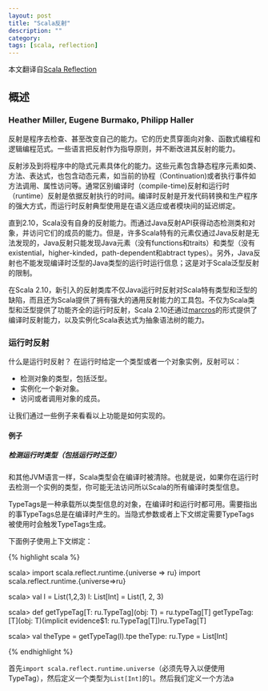 ```yaml
---
layout: post
title: "Scala反射"
description: ""
category: 
tags: [scala, reflection]
---
```


本文翻译自[Scala Reflection](http://docs.scala-lang.org/overviews/reflection/overview.html)

## 概述

### Heather Miller, Eugene Burmako, Philipp Haller
反射是程序去检查、甚至改变自己的能力。它的历史贯穿面向对象、函数式编程和逻辑编程范式。一些语言把反射作为指导原则，并不断改进其反射的能力。

反射涉及到将程序中的隐式元素具体化的能力。这些元素包含静态程序元素如类、方法、表达式，也包含动态元素，如当前的协程（Continuation)或者执行事件如方法调用、属性访问等。通常区别编译时（compile-time)反射和运行时（runtime）反射是依据反射执行的时间。编译时反射是开发代码转换和生产程序的强大方式，而运行时反射典型使用是在语义适应或者模块间的延迟绑定。

直到2.10，Scala没有自身的反射能力。而通过Java反射API获得动态检测类和对象，并访问它们的成员的能力。但是，许多Scala特有的元素仅通过Java反射是无法发现的，Java反射只能发现Java元素（没有functions和traits）和类型（没有existential，higher-kinded，path-dependent和abtract types）。另外，Java反射也不能发现编译时泛型的Java类型的运行时运行信息；这是对于Scala泛型反射的限制。

在Scala 2.10，新引入的反射类库不仅Java运行时反射对Scala特有类型和泛型的缺陷，而且还为Scala提供了拥有强大的通用反射能力的工具包。不仅为Scala类型和泛型提供了功能齐全的运行时反射，Scala 2.10还通过[marcros](http://docs.scala-lang.org/overviews/macros/overview.html)的形式提供了编译时反射能力，以及实例化Scala表达式为抽象语法树的能力。

### 运行时反射

什么是运行时反射？ 在运行时给定一个类型或者一个对象实例，反射可以：

* 检测对象的类型，包括泛型。
* 实例化一个新对象。
* 访问或者调用对象的成员。

让我们通过一些例子来看看以上功能是如何实现的。

#### 例子

##### 检测运行时类型（包括运行时泛型）

和其他JVM语言一样，Scala类型会在编译时被清除。也就是说，如果你在运行时去检测一个实例的类型，你可能无法访问所以Scala的所有编译时类型信息。

TypeTags是一种承载所以类型信息的对象，在编译时和运行时都可用。需要指出的事TypeTags总是在编译时产生的。当隐式参数或者上下文绑定需要TypeTags被使用时会触发TypeTags生成。

下面例子使用上下文绑定：

{% highlight scala %} 

scala> import scala.reflect.runtime.{universe => ru}
import scala.reflect.runtime.{universe=>ru}

scala> val l = List(1,2,3)
l: List[Int] = List(1, 2, 3)

scala> def getTypeTag[T: ru.TypeTag](obj: T) = ru.typeTag[T]
getTypeTag: [T](obj: T)(implicit evidence$1: ru.TypeTag[T])ru.TypeTag[T]

scala> val theType = getTypeTag(l).tpe
theType: ru.Type = List[Int]


{% endhighlight %}

首先`import scala.reflect.runtime.universe`（必须先导入以便使用TypeTag），然后定义一个类型为`List[Int]`的`l`。然后我们定义一个方法a



